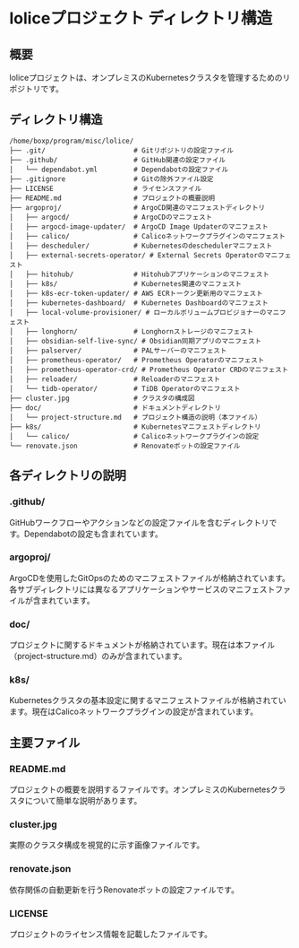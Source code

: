 # loliceプロジェクト ディレクトリ構造

## 概要
loliceプロジェクトは、オンプレミスのKubernetesクラスタを管理するためのリポジトリです。

## ディレクトリ構造

```
/home/boxp/program/misc/lolice/
├── .git/                      # Gitリポジトリの設定ファイル
├── .github/                   # GitHub関連の設定ファイル
│   └── dependabot.yml         # Dependabotの設定ファイル
├── .gitignore                 # Gitの除外ファイル設定
├── LICENSE                    # ライセンスファイル
├── README.md                  # プロジェクトの概要説明
├── argoproj/                  # ArgoCD関連のマニフェストディレクトリ
│   ├── argocd/                # ArgoCDのマニフェスト
│   ├── argocd-image-updater/  # ArgoCD Image Updaterのマニフェスト
│   ├── calico/                # Calicoネットワークプラグインのマニフェスト
│   ├── descheduler/           # Kubernetesのdeschedulerマニフェスト
│   ├── external-secrets-operator/ # External Secrets Operatorのマニフェスト
│   ├── hitohub/               # Hitohubアプリケーションのマニフェスト
│   ├── k8s/                   # Kubernetes関連のマニフェスト
│   ├── k8s-ecr-token-updater/ # AWS ECRトークン更新用のマニフェスト
│   ├── kubernetes-dashboard/  # Kubernetes Dashboardのマニフェスト
│   ├── local-volume-provisioner/ # ローカルボリュームプロビジョナーのマニフェスト
│   ├── longhorn/              # Longhornストレージのマニフェスト
│   ├── obsidian-self-live-sync/ # Obsidian同期アプリのマニフェスト
│   ├── palserver/             # PALサーバーのマニフェスト
│   ├── prometheus-operator/   # Prometheus Operatorのマニフェスト
│   ├── prometheus-operator-crd/ # Prometheus Operator CRDのマニフェスト
│   ├── reloader/              # Reloaderのマニフェスト
│   └── tidb-operator/         # TiDB Operatorのマニフェスト
├── cluster.jpg                # クラスタの構成図
├── doc/                       # ドキュメントディレクトリ
│   └── project-structure.md   # プロジェクト構造の説明（本ファイル）
├── k8s/                       # Kubernetesマニフェストディレクトリ
│   └── calico/                # Calicoネットワークプラグインの設定
└── renovate.json              # Renovateボットの設定ファイル
```

## 各ディレクトリの説明

### .github/
GitHubワークフローやアクションなどの設定ファイルを含むディレクトリです。Dependabotの設定も含まれています。

### argoproj/
ArgoCDを使用したGitOpsのためのマニフェストファイルが格納されています。各サブディレクトリには異なるアプリケーションやサービスのマニフェストファイルが含まれています。

### doc/
プロジェクトに関するドキュメントが格納されています。現在は本ファイル（project-structure.md）のみが含まれています。

### k8s/
Kubernetesクラスタの基本設定に関するマニフェストファイルが格納されています。現在はCalicoネットワークプラグインの設定が含まれています。

## 主要ファイル

### README.md
プロジェクトの概要を説明するファイルです。オンプレミスのKubernetesクラスタについて簡単な説明があります。

### cluster.jpg
実際のクラスタ構成を視覚的に示す画像ファイルです。

### renovate.json
依存関係の自動更新を行うRenovateボットの設定ファイルです。

### LICENSE
プロジェクトのライセンス情報を記載したファイルです。
